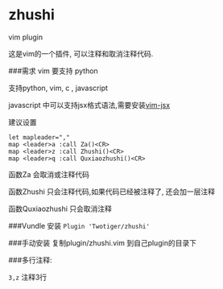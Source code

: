 # zhushi
vim plugin

这是vim的一个插件, 可以注释和取消注释代码.

###需求
vim 要支持 python


支持python, vim, c , javascript

javascript 中可以支持jsx格式语法,需要安装[vim-jsx](https://github.com/mxw/vim-jsx)

建议设置
```
let mapleader=","
map <leader>a :call Za()<CR>
map <leader>z :call Zhushi()<CR>
map <leader>q :call Quxiaozhushi()<CR>
```

函数Za 会取消或注释代码

函数Zhushi 只会注释代码,如果代码已经被注释了, 还会加一层注释

函数Quxiaozhushi 只会取消注释

###Vundle 安装
`Plugin 'Twotiger/zhushi'`

###手动安装
复制plugin/zhushi.vim 到自己plugin的目录下


###多行注释:

`3,z`  注释3行




